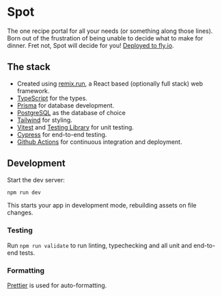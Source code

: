 # Spot

The one recipe portal for all your needs (or something along those lines). Born out of the frustration of being unable to decide what to make for dinner. Fret not, Spot will decide for you! [Deployed to fly.io](https://spot.fly.dev/).

## The stack

- Created using [remix.run](https://remix.run), a React based (optionally full stack) web framework.
- [TypeScript](https://typescriptlang.org) for the types.
- [Prisma](https://prisma.io) for database development.
- [PostgreSQL](https://www.postgresql.org/docs/) as the database of choice
- [Tailwind](https://tailwindcss.com/) for styling.
- [Vitest](https://vitest.dev) and [Testing Library](https://testing-library.com) for unit testing.
- [Cypress](https://cypress.io) for end-to-end testing.
- [Github Actions](https://cypress.io) for continuous integration and deployment.

## Development

Start the dev server:

  ```sh
  npm run dev
  ```

This starts your app in development mode, rebuilding assets on file changes.

### Testing

Run `npm run validate` to run linting, typechecking and all unit and end-to-end tests.

### Formatting

[Prettier](https://prettier.io/) is used for auto-formatting.
